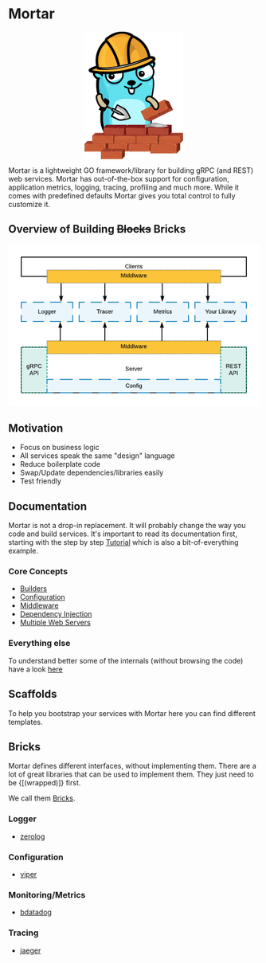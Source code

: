 # Mortar

<p align="center">
    <img src=wiki/logo.svg align="center" height=256>
</p>

Mortar is a lightweight GO framework/library for building gRPC (and REST) web services.
Mortar has out-of-the-box support for configuration, application metrics, logging, tracing, profiling and much more.
While it comes with predefined defaults Mortar gives you total control to fully customize it.

## Overview of Building ~~Blocks~~ Bricks

![Diagram](wiki/diagram.png)

## Motivation

- Focus on business logic
- All services speak the same "design" language
- Reduce boilerplate code
- Swap/Update dependencies/libraries easily
- Test friendly

## Documentation

Mortar is not a drop-in replacement. It will probably change the way you code and build services.
It's important to read its documentation first, starting with the step by step [Tutorial](https://github.com/go-masonry/tutorial) which is also a bit-of-everything example.

### Core Concepts

- [Builders](wiki/builder.md)
- [Configuration](wiki/config.md)
- [Middleware](wiki/middleware.md)
- [Dependency Injection](wiki/di.md)
- [Multiple Web Servers](wiki/multiweb.md)

### Everything else

To understand better some of the internals (without browsing the code) have a look [here](wiki/features.md)

## Scaffolds

To help you bootstrap your services with Mortar here you can find different templates.

## Bricks

Mortar defines different interfaces, without implementing them.
There are a lot of great libraries that can be used to implement them.
They just need to be {[(wrapped)]} first.

We call them [Bricks](wiki/bricks.md).

### Logger

- [zerolog](https://github.com/go-masonry/bzerolog)

### Configuration

- [viper](https://github.com/go-masonry/bviper)

### Monitoring/Metrics

- [bdatadog](https://github.com/go-masonry/bdatadog)

### Tracing

- [jaeger](https://github.com/go-masonry/bjaeger)  
